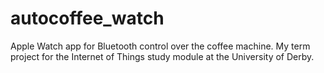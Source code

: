 # autocoffee_watch
Apple Watch app for Bluetooth control over the coffee machine. My term project for the Internet of Things study module at the University of Derby.
